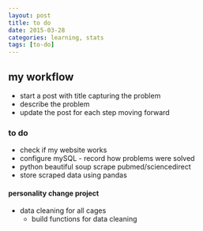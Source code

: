 ```yaml
---
layout: post
title: to do
date: 2015-03-28
categories: learning, stats
tags: [to-do]
---
```


## my workflow
- start a post with title capturing the problem
- describe the problem
- update the post for each step moving forward

### to do
- check if my website works
- configure mySQL - record how problems were solved
- python beautiful soup scrape pubmed/sciencedirect
- store scraped data using pandas

#### personality change project
- data cleaning for all cages
	- build functions for data cleaning



